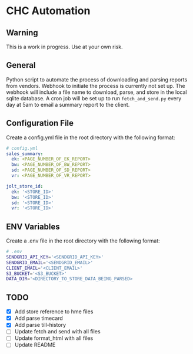 # CHC Automation
## Warning
This is a work in progress. Use at your own risk.

## General
Python script to automate the process of downloading and parsing reports from vendors. Webhook to initiate the process is currently not set up. The webhook will include a file name to download, parse, and store in the local sqlite database. A cron job will be set up to run ```fetch_and_send.py``` every day at 5am to email a summary report to the client.

## Configuration File
Create a config.yml file in the root directory with the following format:
```yaml
# config.yml
sales_summary:
  ek: <PAGE_NUMBER_OF_EK_REPORT>
  bw: <PAGE_NUMBER_OF_BW_REPORT>
  sd: <PAGE_NUMBER_OF_SD_REPORT>
  vr: <PAGE_NUMBER_OF_VR_REPORT>

jolt_store_id:
  ek: '<STORE_ID>'
  bw: '<STORE_ID>'
  sd: '<STORE_ID>'
  vr: '<STORE_ID>'
```

## ENV Variables
Create a .env file in the root directory with the following format:

```bash
# .env
SENDGRID_API_KEY='<SENDGRID_API_KEY>'
SENDGRID_EMAIL='<SENDGRID_EMAIL>'
CLIENT_EMAIL='<CLIENT_EMAIL>'
S3_BUCKET='<S3_BUCKET>'
DATA_DIR='<DIRECTORY_TO_STORE_DATA_BEING_PARSED>
```

## TODO
- [x] Add store reference to hme files
- [x] Add parse timecard
- [x] Add parse till-history
- [ ] Update fetch and send with all files
- [ ] Update format_html with all files
- [ ] Update README